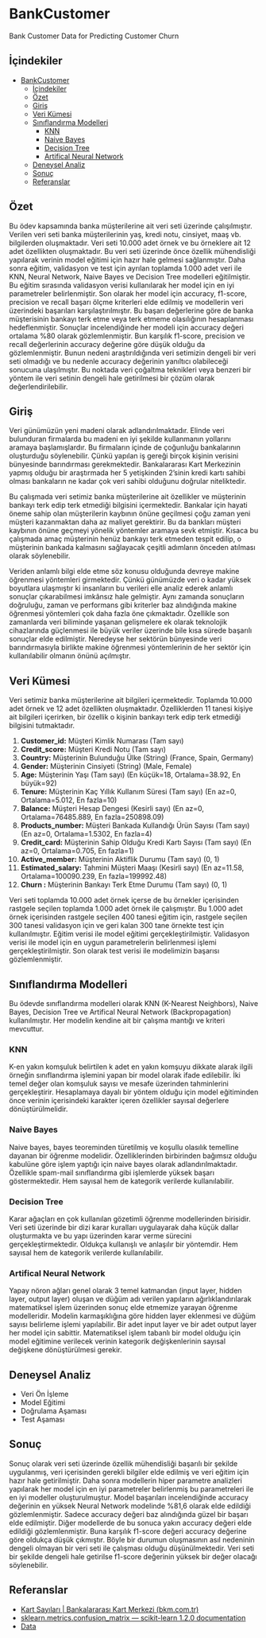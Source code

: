 # BankCustomer
Bank Customer Data for Predicting Customer Churn

## İçindekiler

- [BankCustomer](#bankcustomer)
  - [İçindekiler](#i̇çindekiler)
  - [Özet](#özet)
  - [Giriş](#giriş)
  - [Veri Kümesi](#veri-kümesi)
  - [Sınıflandırma Modelleri](#sınıflandırma-modelleri)
    - [KNN](#knn)
    - [Naive Bayes](#naive-bayes)
    - [Decision Tree](#decision-tree)
    - [Artifical Neural Network](#artifical-neural-network)
  - [Deneysel Analiz](#deneysel-analiz)
  - [Sonuç](#sonuç)
  - [Referanslar](#referanslar)

## Özet

Bu ödev kapsamında banka müşterilerine ait veri seti üzerinde çalışılmıştır. Verilen veri seti 
banka müşterilerinin yaş, kredi notu, cinsiyet, maaş vb. bilgilerden oluşmaktadır. Veri seti 
10.000 adet örnek ve bu örneklere ait 12 adet özellikten oluşmaktadır.
Bu veri seti üzerinde önce özellik mühendisliği yapılarak verinin model eğitimi için hazır hale 
gelmesi sağlanmıştır. Daha sonra eğitim, validasyon ve test için ayrılan toplamda 1.000 adet 
veri ile KNN, Neural Network, Naive Bayes ve Decision Tree modelleri eğitilmiştir. Bu eğitim 
sırasında validasyon verisi kullanılarak her model için en iyi parametreler belirlenmiştir. Son 
olarak her model için accuracy, f1-score, precision ve recall başarı ölçme kriterleri elde edilmiş 
ve modellerin veri üzerindeki başarıları karşılaştırılmıştır. Bu başarı değerlerine göre de banka 
müşterisinin bankayı terk etme veya terk etmeme olasılığının hesaplanması hedeflenmiştir. 
Sonuçlar incelendiğinde her modeli için accuracy değeri ortalama %80 olarak gözlemlenmiştir. 
Bun karşılık f1-score, precision ve recall değerlerinin accuracy değerine göre düşük olduğu da 
gözlemlenmiştir. Bunun nedeni araştırıldığında veri setimizin dengeli bir veri seti olmadığı ve 
bu nedenle accuracy değerinin yanıltıcı olabileceği sonucuna ulaşılmıştır. Bu noktada veri 
çoğaltma teknikleri veya benzeri bir yöntem ile veri setinin dengeli hale getirilmesi bir çözüm 
olarak değerlendirilebilir.

## Giriş

Veri günümüzün yeni madeni olarak adlandırılmaktadır. Elinde veri bulunduran firmalarda bu 
madeni en iyi şekilde kullanmanın yollarını aramaya başlamışlardır. Bu firmaların içinde de 
çoğunluğu bankalarının oluşturduğu söylenebilir. Çünkü yapılan iş gereği birçok kişinin 
verisini bünyesinde barındırması gerekmektedir. Bankalararası Kart Merkezinin yapmış olduğu 
bir araştırmada her 5 yetişkinden 2’sinin kredi kartı sahibi olması bankaların ne kadar çok veri 
sahibi olduğunu doğrular niteliktedir.

Bu çalışmada veri setimiz banka müşterilerine ait özellikler ve müşterinin bankayı terk edip 
terk etmediği bilgisini içermektedir. Bankalar için hayati öneme sahip olan müşterilerin 
kaybının önüne geçilmesi çoğu zaman yeni müşteri kazanmaktan daha az maliyet gerektirir. Bu 
da bankları müşteri kaybının önüne geçmeyi yönelik yöntemler aramaya sevk etmiştir. Kısaca
bu çalışmada amaç müşterinin henüz bankayı terk etmeden tespit edilip, o müşterinin bankada 
kalmasını sağlayacak çeşitli adımların önceden atılması olarak söylenebilir.

Veriden anlamlı bilgi elde etme söz konusu olduğunda devreye makine öğrenmesi yöntemleri 
girmektedir. Çünkü günümüzde veri o kadar yüksek boyutlara ulaşmıştır ki insanların bu 
verileri elle analiz ederek anlamlı sonuçlar çıkarabilmesi imkânsız hale gelmiştir. Aynı 
zamanda sonuçların doğruluğu, zaman ve performans gibi kriterler baz alındığında makine 
öğrenmesi yöntemleri çok daha fazla öne çıkmaktadır. Özellikle son zamanlarda veri biliminde 
yaşanan gelişmelere ek olarak teknolojik cihazlarında güçlenmesi ile büyük veriler üzerinde 
bile kısa sürede başarılı sonuçlar elde edilmiştir. Neredeyse her sektörün bünyesinde veri barındırmasıyla birlikte makine öğrenmesi yöntemlerinin de her sektör için kullanılabilir 
olmanın önünü açılmıştır.

## Veri Kümesi

Veri setimiz banka müşterilerine ait bilgileri içermektedir. Toplamda 10.000 adet örnek ve 12 
adet özellikten oluşmaktadır. Özelliklerden 11 tanesi kişiye ait bilgileri içerirken, bir özellik o 
kişinin bankayı terk edip terk etmediği bilgisini tutmaktadır.

1. **Customer_id:** Müşteri Kimlik Numarası (Tam sayı)
2. **Credit_score:** Müşteri Kredi Notu (Tam sayı)
3. **Country:** Müşterinin Bulunduğu Ülke (String) (France, Spain, Germany)
4. **Gender:** Müşterinin Cinsiyeti (String) (Male, Female)
5. **Age:** Müşterinin Yaşı (Tam sayı) (En küçük=18, Ortalama=38.92, En büyük=92)
6. **Tenure:** Müşterinin Kaç Yıllık Kullanım Süresi (Tam sayı) (En az=0, Ortalama=5.012, En fazla=10)
7. **Balance:** Müşteri Hesap Dengesi (Kesirli sayı) (En az=0, Ortalama=76485.889, En fazla=250898.09)
8. **Products_number:** Müşteri Bankada Kullandığı Ürün Sayısı (Tam sayı) (En az=0, Ortalama=1.5302, En fazla=4)
9. **Credit_card:** Müşterinin Sahip Olduğu Kredi Kartı Sayısı (Tam sayı) (En az=0,  Ortalama=0.705, En fazla=1)
10. **Active_member:** Müşterinin Aktiflik Durumu (Tam sayı) (0, 1)
11. **Estimated_salary:** Tahmini Müşteri Maaşı (Kesirli sayı) (En az=11.58,  Ortalama=100090.239, En fazla=199992.48)
12. **Churn :** Müşterinin Bankayı Terk Etme Durumu (Tam sayı) (0, 1)

Veri seti toplamda 10.000 adet örnek içerse de bu örnekler içerisinden rastgele seçilen toplamda 
1.000 adet örnek ile çalışmıştır. Bu 1.000 adet örnek içerisinden rastgele seçilen 400 tanesi 
eğitim için, rastgele seçilen 300 tanesi validasyon için ve geri kalan 300 tane örnekte test için 
kullanılmıştır. Eğitim verisi ile model eğitimi gerçekleştirilmiştir. Validasyon verisi ile model 
için en uygun parametrelerin belirlenmesi işlemi gerçekleştirilmiştir. Son olarak test verisi ile 
modelimizin başarısı gözlemlenmiştir.

## Sınıflandırma Modelleri

Bu ödevde sınıflandırma modelleri olarak KNN (K-Nearest Neighbors), Naive Bayes, Decision 
Tree ve Artifical Neural Network (Backpropagation) kullanılmıştır. Her modelin kendine ait 
bir çalışma mantığı ve kriteri mevcuttur.

### KNN

K-en yakın komşuluk belirtilen k adet en yakın komşuyu dikkate alarak ilgili örneğin 
sınıflandırma işlemini yapan bir model olarak ifade edilebilir. İki temel değer olan komşuluk 
sayısı ve mesafe üzerinden tahminlerini gerçekleştirir. Hesaplamaya dayalı bir yöntem olduğu 
için model eğitiminden önce verinin içerisindeki karakter içeren özellikler sayısal değerlere 
dönüştürülmelidir.

### Naive Bayes

Naive bayes, bayes teoreminden türetilmiş ve koşullu olasılık temelline dayanan bir öğrenme 
modelidir. Özelliklerinden birbirinden bağımsız olduğu kabulüne göre işlem yaptığı için naive 
bayes olarak adlandırılmaktadır. Özellikle spam-mail sınıflandırma gibi işlemlerde yüksek 
başarı göstermektedir. Hem sayısal hem de kategorik verilerde kullanılabilir.

### Decision Tree

Karar ağaçları en çok kullanılan gözetimli öğrenme modellerinden birisidir. Veri seti üzerinde 
bir dizi karar kuralları uygulayarak daha küçük dallar oluşturmakta ve bu yapı üzerinden karar 
verme sürecini gerçekleştirmektedir. Oldukça kullanışlı ve anlaşılır bir yöntemdir. Hem sayısal 
hem de kategorik verilerde kullanılabilir.

### Artifical Neural Network

Yapay nöron ağları genel olarak 3 temel katmandan (input layer, hidden layer, output layer) 
oluşan ve düğüm adı verilen yapıların ağırlıklandırılarak matematiksel işlem üzerinden sonuç 
elde etmemize yarayan öğrenme modelleridir. Modelin karmaşıklığına göre hidden layer 
eklenmesi ve düğüm sayısı belirleme işlemi yapılabilir. Bir adet input layer ve bir adet output 
layer her model için sabittir. Matematiksel işlem tabanlı bir model olduğu için model eğitimine 
verilecek verinin kategorik değişkenlerinin sayısal değişkene dönüştürülmesi gerekir.

## Deneysel Analiz

* Veri Ön İşleme
* Model Eğitimi
* Doğrulama Aşaması
* Test Aşaması

## Sonuç

Sonuç olarak veri seti üzerinde özellik mühendisliği başarılı bir şekilde uygulanmış, veri 
içerisinden gerekli bilgiler elde edilmiş ve veri eğitim için hazır hale getirilmiştir. Daha sonra 
modellerin hiper parametre analizleri yapılarak her model için en iyi parametreler belirlenmiş 
bu parametreleri ile en iyi modeller oluşturulmuştur.
Model başarıları incelendiğinde accuracy değerinin en yüksek Neural Network modelinde 
%81,6 olarak elde edildiği gözlemlenmiştir. Sadece accuracy değeri baz alındığında güzel bir 
başarı elde edilmiştir. Diğer modellerde de bu sonuca yakın accuracy değeri elde edildiği 
gözlemlenmiştir. Buna karşılık f1-score değeri accuracy değerine göre oldukça düşük çıkmıştır. 
Böyle bir durumun oluşmasının asıl nedeninin dengeli olmayan bir veri seti ile çalışması olduğu 
düşünülmektedir. Veri seti bir şekilde dengeli hale getirilse f1-score değerinin yüksek bir değer 
olacağı söylenebilir.

## Referanslar

* [Kart Sayıları | Bankalararası Kart Merkezi (bkm.com.tr)](https://bkm.com.tr/kart-sayilari/)
* [sklearn.metrics.confusion_matrix — scikit-learn 1.2.0 documentation](https://scikit-learn.org/stable/modules/generated/sklearn.metrics.confusion_matrix.html)
* [Data](https://www.kaggle.com/datasets/gauravtopre/bank-customer-churn-dataset)